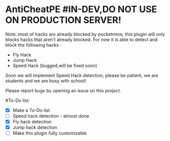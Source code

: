 # AntiCheatPE #IN-DEV,DO NOT USE ON PRODUCTION SERVER!
Note: most of hacks are already blocked by pocketmine, this plugin will only blocks hacks that aren't already blocked.
For now it is able to detect and block the following hacks :
- Fly Hack
- Jump Hack
- Speed Hack (bugged,will be fixed soon)

Soon we will implement Speed Hack detection, please be patient, we are students and we are busy with school!

Please report bugs by opening an issue on this project.

#To-Do list:
- [x] Make a To-Do list
- [ ] Speed hack detection - almost done
- [x] Fly hack detection
- [x] Jump hack detection
- [ ] Make this plugin fully customizable
